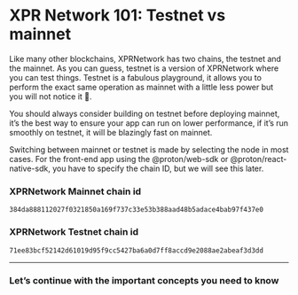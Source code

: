 # XPR Network 101: Testnet vs mainnet 

Like many other blockchains, XPRNetwork has two chains, the testnet and the mainnet. As you can guess, testnet is a version of XPRNetwork where you can test things. Testnet is a fabulous playground, it allows you to perform the exact same operation as mainnet with a little less power but you will not notice it 🙂.

You should always consider building on testnet before deploying mainnet, it’s the best way to ensure your app can run on lower performance, if it’s run smoothly on testnet, it will be blazingly fast on mainnet.

Switching between mainnet or testnet is made by selecting the node in most cases. For the front-end app using the @proton/web-sdk or @proton/react-native-sdk, you have to specify the chain ID, but we will see this later.

### XPRNetwork Mainnet chain id

```
384da888112027f0321850a169f737c33e53b388aad48b5adace4bab97f437e0
```

### XPRNetwork Testnet chain id

```
71ee83bcf52142d61019d95f9cc5427ba6a0d7ff8accd9e2088ae2abeaf3d3dd
```

---

### Let’s continue with the important concepts you need to know